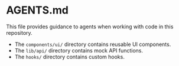 # AGENTS.md

This file provides guidance to agents when working with code in this repository.

-   The `components/ui/` directory contains reusable UI components.
-   The `lib/api/` directory contains mock API functions.
-   The `hooks/` directory contains custom hooks.